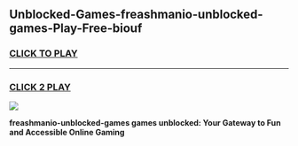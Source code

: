 
## Unblocked-Games-freashmanio-unblocked-games-Play-Free-biouf
<h3>
<a href="https://premium76.site?title=freashmanio-unblocked-games&ref=10A">CLICK TO PLAY</a></h3>
<hr>

<h3>
<a href="https://premium76.site?title=freashmanio-unblocked-games&ref=10A">CLICK 2 PLAY</a>
  
</h3>

<a href="https://premium76.site?title=freashmanio-unblocked-games&ref=10A"><img src="https://clearcache.store/games.png"></a>


**freashmanio-unblocked-games games unblocked: Your Gateway to Fun and Accessible Online Gaming**
